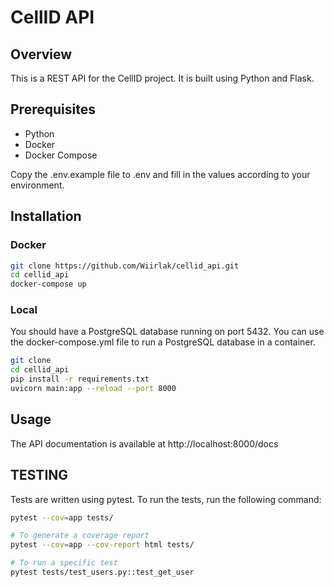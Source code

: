 # CellID API

## Overview
This is a REST API for the CellID project. It is built using Python and Flask.

## Prerequisites
- Python
- Docker
- Docker Compose

Copy the .env.example file to .env and fill in the values according to your environment.

## Installation

### Docker
```bash
git clone https://github.com/Wiirlak/cellid_api.git
cd cellid_api
docker-compose up
```

### Local
You should have a PostgreSQL database running on port 5432. You can use the docker-compose.yml file to run a PostgreSQL database in a container.
```bash
git clone
cd cellid_api
pip install -r requirements.txt
uvicorn main:app --reload --port 8000
```

## Usage
The API documentation is available at http://localhost:8000/docs

## TESTING
Tests are written using pytest. To run the tests, run the following command:
```bash
pytest --cov=app tests/

# To generate a coverage report
pytest --cov=app --cov-report html tests/

# To run a specific test
pytest tests/test_users.py::test_get_user
```